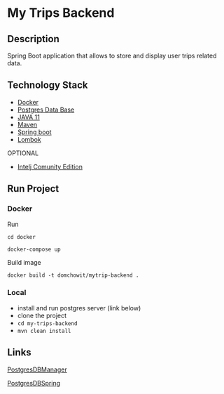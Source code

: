 # My Trips Backend

## Description

Spring Boot application that allows to store and display user trips related data.

## Technology Stack

- [Docker](https://docs.docker.com/)
- [Postgres Data Base](https://www.postgresql.org/)
- [JAVA 11](https://www.oracle.com/java/technologies/javase-jdk11-downloads.html)
- [Maven](https://maven.apache.org/download.cgi)
- [Spring boot](https://spring.io/projects/spring-boot)
- [Lombok](https://plugins.jetbrains.com/plugin/6317-lombok)

OPTIONAL

- [Intelj Comunity Edition](https://www.jetbrains.com/idea/download/)

## Run Project

### Docker

Run

`cd docker`

`docker-compose up`

Build image

`docker build -t domchowit/mytrip-backend .`

### Local

- install and run postgres server (link below)
- clone the project
- `cd my-trips-backend`
- `mvn clean install`

## Links

[PostgresDBManager](https://www.codementor.io/@engineerapart/getting-started-with-postgresql-on-mac-osx-are8jcopb)

[PostgresDBSpring](http://zetcode.com/springboot/postgresql/)
